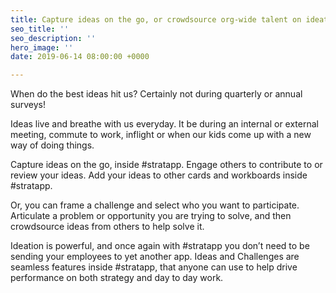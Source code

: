 ```yaml
---
title: Capture ideas on the go, or crowdsource org-wide talent on ideation challenges
seo_title: ''
seo_description: ''
hero_image: ''
date: 2019-06-14 08:00:00 +0000

---
```

When do the best ideas hit us?  Certainly not during quarterly or annual surveys! 

Ideas live and breathe with us everyday.  It be during an internal or external meeting, commute to work, inflight or when our kids come up with a new way of doing things.

Capture ideas on the go, inside #stratapp.  Engage others to contribute to or review your ideas.  Add your ideas to other cards and workboards inside #stratapp.

Or, you can frame a challenge and select who you want to participate.  Articulate a problem or opportunity you are trying to solve, and then crowdsource ideas from others to help solve it.

Ideation is powerful, and once again with #stratapp you don’t need to be sending your employees to yet another app.  Ideas and Challenges are seamless features inside #stratapp, that anyone can use to help drive performance on both strategy and day to day work.